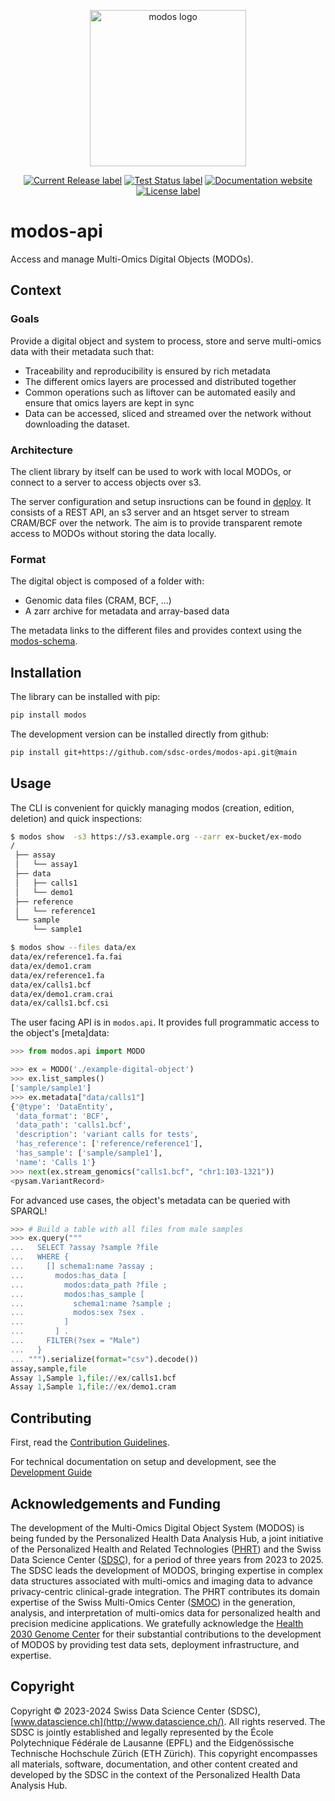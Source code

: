 <p align="center">
  <img src="./docs/img/modos.svg" alt="modos logo" width="250">
</p>

<p align="center">
</p>
<p align="center">
  <a href="https://github.com/sdsc-ordes/modos-api/releases/latest">
    <img src="https://img.shields.io/github/release/sdsc-ordes/modos-api.svg?style=for-the-badge" alt="Current Release label" /></a>
  <a href="https://github.com/sdsc-ordes/modos-api/actions/workflows/poetry-pytest.yml">
    <img src="https://img.shields.io/github/actions/workflow/status/sdsc-ordes/modos-api/poetry-pytest.yml?label=tests&style=for-the-badge" alt="Test Status label" /></a>
  <a href="https://sdsc-ordes.github.io/modos-api">
    <img src="https://img.shields.io/website?url=https%3A%2F%2Fsdsc-ordes.github.io%2Fmodos-api&up_message=online&up_color=blue&down_message=offline&style=for-the-badge&label=docs" alt="Documentation website" /></a>
  <a href="http://www.apache.org/licenses/LICENSE-2.0.html">
    <img src="https://img.shields.io/badge/LICENSE-Apache2.0-ff69b4.svg?style=for-the-badge" alt="License label" /></a>
</p>

# modos-api

Access and manage Multi-Omics Digital Objects (MODOs).

## Context

### Goals

Provide a digital object and system to process, store and serve multi-omics data with their metadata such that:

- Traceability and reproducibility is ensured by rich metadata
- The different omics layers are processed and distributed together
- Common operations such as liftover can be automated easily and ensure that omics layers are kept in sync
- Data can be accessed, sliced and streamed over the network without downloading the dataset.

### Architecture

The client library by itself can be used to work with local MODOs, or connect to a server to access objects over s3.

The server configuration and setup insructions can be found in [deploy](deploy). It consists of a REST API, an s3 server and an htsget server to stream CRAM/BCF over the network. The aim is to provide transparent remote access to MODOs without storing the data locally.

### Format

The digital object is composed of a folder with:

- Genomic data files (CRAM, BCF, ...)
- A zarr archive for metadata and array-based data

The metadata links to the different files and provides context using the [modos-schema](https://sdsc-ordes.github.io/modos-schema).

## Installation

The library can be installed with pip:
```sh
pip install modos
```

The development version can be installed directly from github:

```sh
pip install git+https://github.com/sdsc-ordes/modos-api.git@main
```

## Usage

The CLI is convenient for quickly managing modos (creation, edition, deletion) and quick inspections:

```sh
$ modos show  -s3 https://s3.example.org --zarr ex-bucket/ex-modo
/
 ├── assay
 │   └── assay1
 ├── data
 │   ├── calls1
 │   └── demo1
 ├── reference
 │   └── reference1
 └── sample
     └── sample1

$ modos show --files data/ex
data/ex/reference1.fa.fai
data/ex/demo1.cram
data/ex/reference1.fa
data/ex/calls1.bcf
data/ex/demo1.cram.crai
data/ex/calls1.bcf.csi
```

The user facing API is in `modos.api`. It provides full programmatic access to the object's [meta]data:

```python
>>> from modos.api import MODO

>>> ex = MODO('./example-digital-object')
>>> ex.list_samples()
['sample/sample1']
>>> ex.metadata["data/calls1"]
{'@type': 'DataEntity',
 'data_format': 'BCF',
 'data_path': 'calls1.bcf',
 'description': 'variant calls for tests',
 'has_reference': ['reference/reference1'],
 'has_sample': ['sample/sample1'],
 'name': 'Calls 1'}
>>> next(ex.stream_genomics("calls1.bcf", "chr1:103-1321"))
<pysam.VariantRecord>
```

For advanced use cases, the object's metadata can be queried with SPARQL!
```python
>>> # Build a table with all files from male samples
>>> ex.query("""
...   SELECT ?assay ?sample ?file
...   WHERE {
...     [] schema1:name ?assay ;
...       modos:has_data [
...         modos:data_path ?file ;
...         modos:has_sample [
...           schema1:name ?sample ;
...           modos:sex ?sex .
...         ]
...       ] .
...     FILTER(?sex = "Male")
...   }
... """).serialize(format="csv").decode())
assay,sample,file
Assay 1,Sample 1,file://ex/calls1.bcf
Assay 1,Sample 1,file://ex/demo1.cram
```

## Contributing

First, read the [Contribution Guidelines](./CONTRIBUTING.md).

For technical documentation on setup and development, see the [Development Guide](docs/development_guide.md)


## Acknowledgements and Funding

The development of the Multi-Omics Digital Object System (MODOS) is being funded by the Personalized Health Data Analysis Hub, a joint initiative of the Personalized Health and Related Technologies ([PHRT](https://www.sfa-phrt.ch)) and the Swiss Data Science Center ([SDSC](https://datascience.ch)), for a period of three years from 2023 to 2025. The SDSC leads the development of MODOS, bringing expertise in complex data structures associated with multi-omics and imaging data to advance privacy-centric clinical-grade integration. The PHRT contributes its domain expertise of the Swiss Multi-Omics Center ([SMOC](http://smoc.ethz.ch)) in the generation, analysis, and interpretation of multi-omics data for personalized health and precision medicine applications.
We gratefully acknowledge the [Health 2030 Genome Center](https://www.health2030genome.ch/) for their substantial contributions to the development of MODOS by providing test data sets, deployment infrastructure, and expertise.

## Copyright

Copyright © 2023-2024 Swiss Data Science Center (SDSC), [www.datascience.ch](http://www.datascience.ch/). All rights reserved. The SDSC is jointly established and legally represented by the École Polytechnique Fédérale de Lausanne (EPFL) and the Eidgenössische Technische Hochschule Zürich (ETH Zürich). This copyright encompasses all materials, software, documentation, and other content created and developed by the SDSC in the context of the Personalized Health Data Analysis Hub.
